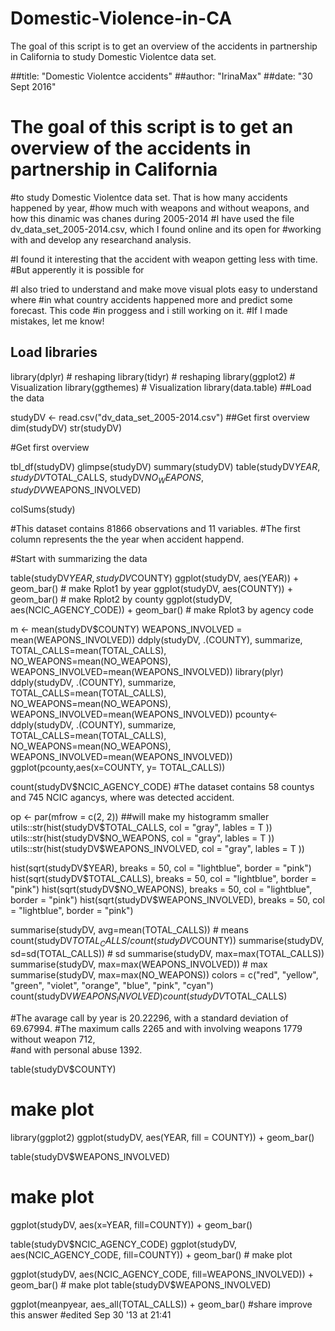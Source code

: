 # Domestic-Violence-in-CA
 The goal of this script is to get an overview of the accidents in partnership in California to study Domestic Violentce data set. 

##title: "Domestic Violentce accidents"
##author: "IrinaMax"
##date: "30 Sept 2016"

  
#  The goal of this script is to get an overview of the accidents in partnership in California
#to study Domestic Violentce data set. That is how many accidents happened by year, 
#how much with weapons and without weapons, and how this dinamic was chanes during 2005-2014
#I have used the file dv_data_set_2005-2014.csv, which I found online and its open for 
#working with and develop any researchand analysis.

#I found it interesting that the accident with weapon getting less with time. 
#But apperently it is possible for

#I also tried to understand  and make move visual plots easy to understand where 
#in what country accidents happened more and predict some forecast. This code 
#in proggess and i still working on it. 
#If I made mistakes, let me know!
  
##  Load libraries

library(dplyr) # reshaping
library(tidyr) # reshaping
library(ggplot2) # Visualization
library(ggthemes) # Visualization
library(data.table)
##Load the data

studyDV <- read.csv("dv_data_set_2005-2014.csv")
##Get first overview
dim(studyDV)
str(studyDV)

#Get first overview

tbl_df(studyDV)
glimpse(studyDV)
summary(studyDV)
table(studyDV$YEAR, studyDV$TOTAL_CALLS, studyDV$NO_WEAPONS, studyDV$WEAPONS_INVOLVED)
      
colSums(study)


#This dataset contains 81866 observations and 11 variables. 
#The first column represents the the year when accident happend.

#Start with summarizing the data

table(studyDV$YEAR, studyDV$COUNTY)
ggplot(studyDV, aes(YEAR)) + geom_bar() # make Rplot1 by year
ggplot(studyDV, aes(COUNTY)) + geom_bar() # make Rplot2 by county
ggplot(studyDV, aes(NCIC_AGENCY_CODE)) + geom_bar()  # make Rplot3 by agency code

m <- mean(studyDV$COUNTY)
WEAPONS_INVOLVED = mean(WEAPONS_INVOLVED))
ddply(studyDV, .(COUNTY), summarize,  TOTAL_CALLS=mean(TOTAL_CALLS), 
      NO_WEAPONS=mean(NO_WEAPONS), WEAPONS_INVOLVED=mean(WEAPONS_INVOLVED))
library(plyr)
ddply(studyDV, .(COUNTY), summarize,  TOTAL_CALLS=mean(TOTAL_CALLS), 
      NO_WEAPONS=mean(NO_WEAPONS), WEAPONS_INVOLVED=mean(WEAPONS_INVOLVED))
pcounty<- ddply(studyDV, .(COUNTY), summarize,  TOTAL_CALLS=mean(TOTAL_CALLS), 
                NO_WEAPONS=mean(NO_WEAPONS), WEAPONS_INVOLVED=mean(WEAPONS_INVOLVED))
ggplot(pcounty,aes(x=COUNTY, y= TOTAL_CALLS))

count(studyDV$NCIC_AGENCY_CODE)
#The dataset contains 58 countys and 745 NCIC agancys, where was detected accident.

op <- par(mfrow = c(2, 2)) ##will make my histogramm smaller
utils::str(hist(studyDV$TOTAL_CALLS, col = "gray", lables = T ))
utils::str(hist(studyDV$NO_WEAPONS, col = "gray", lables = T ))
utils::str(hist(studyDV$WEAPONS_INVOLVED, col = "gray", lables = T ))

hist(sqrt(studyDV$YEAR), breaks = 50, col = "lightblue", border = "pink")
hist(sqrt(studyDV$TOTAL_CALLS), breaks = 50, col = "lightblue", border = "pink")
hist(sqrt(studyDV$NO_WEAPONS), breaks = 50, col = "lightblue", border = "pink") 
hist(sqrt(studyDV$WEAPONS_INVOLVED), breaks = 50, col = "lightblue", border = "pink")

summarise(studyDV, avg=mean(TOTAL_CALLS)) # means
count(studyDV$TOTAL_CALLS/count(studyDV$COUNTY))
summarise(studyDV, sd=sd(TOTAL_CALLS)) # sd
summarise(studyDV, max=max(TOTAL_CALLS))
summarise(studyDV, max=max(WEAPONS_INVOLVED)) # max
summarise(studyDV, max=max(NO_WEAPONS))
colors = c("red", "yellow", "green", "violet", "orange", 
           "blue", "pink", "cyan")
count(studyDV$WEAPONS_INVOLVED)
count(studyDV$TOTAL_CALLS)

#The avarage call by year is 20.22296, with a standard deviation of 69.67994.
#The  maximum calls  2265 and with involving weapons 1779 without weapon 712,\
#and with personal abuse 1392.

table(studyDV$COUNTY)
# make plot

library(ggplot2)
ggplot(studyDV, aes(YEAR, fill = COUNTY)) + geom_bar()

table(studyDV$WEAPONS_INVOLVED)
# make plot
ggplot(studyDV, aes(x=YEAR, fill=COUNTY)) + geom_bar() 


table(studyDV$NCIC_AGENCY_CODE)
ggplot(studyDV, aes(NCIC_AGENCY_CODE, fill=COUNTY)) + geom_bar() # make plot

ggplot(studyDV, aes(NCIC_AGENCY_CODE, fill=WEAPONS_INVOLVED)) + geom_bar() # make plot
table(studyDV$WEAPONS_INVOLVED)

ggplot(meanpyear, aes_all(TOTAL_CALLS)) + geom_bar()
#share improve this answer
#edited Sep 30 '13 at 21:41
